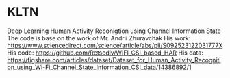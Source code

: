 # KLTN
Deep Learning Human Activity Reconigtion using Channel Information State
The code is base on the work of Mr. Andrii Zhuravchak
His work: https://www.sciencedirect.com/science/article/abs/pii/S092523122031777X
His code: https://github.com/Retsediv/WIFI_CSI_based_HAR
His data: https://figshare.com/articles/dataset/Dataset_for_Human_Activity_Recognition_using_Wi-Fi_Channel_State_Information_CSI_data/14386892/1
